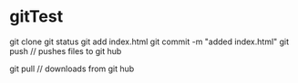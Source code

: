 # gitTest

git clone
git status
git add index.html
git commit -m "added index.html"
git push // pushes files to git hub

git pull // downloads from git hub
